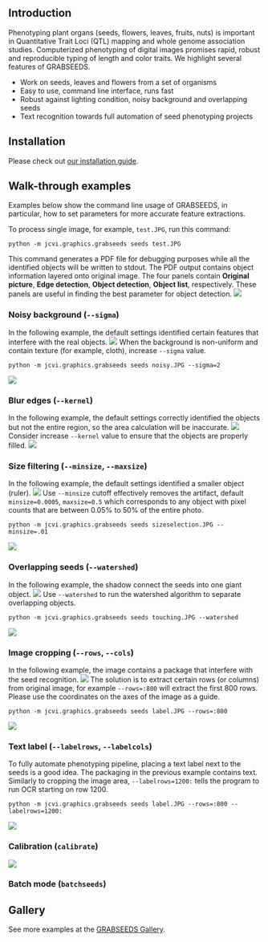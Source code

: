 ## Introduction
Phenotyping plant organs (seeds, flowers, leaves, fruits, nuts) is important in Quantitative Trait Loci (QTL) mapping and whole genome association studies. Computerized phenotyping of digital images promises rapid, robust and reproducible typing of length and color traits. We highlight several features of GRABSEEDS.

* Work on seeds, leaves and flowers from a set of organisms
* Easy to use, command line interface, runs fast
* Robust against lighting condition, noisy background and overlapping seeds
* Text recognition towards full automation of seed phenotyping projects

## Installation
Please check out [our installation guide](https://github.com/tanghaibao/jcvi/wiki/GRABSEEDS:-How-to-install).

## Walk-through examples
Examples below show the command line usage of GRABSEEDS, in particular, how to set parameters for more accurate feature extractions.

To process single image, for example, ``test.JPG``, run this command:
```
python -m jcvi.graphics.grabseeds seeds test.JPG
```

This command generates a PDF file for debugging purposes while all the identified objects will be written to stdout. The PDF output contains object information layered onto original image. The four panels contain **Original picture**, **Edge detection**, **Object detection**, **Object list**, respectively. These panels are useful in finding the best parameter for object detection.
![](https://dl.dropboxusercontent.com/u/15937715/Data/GRABSEEDS/test.png)

### Noisy background (``--sigma``)
In the following example, the default settings identified certain features that interfere with the real objects.
![](https://dl.dropboxusercontent.com/u/15937715/Data/GRABSEEDS/noisy0.png)
When the background is non-uniform and contain texture (for example, cloth), increase ``--sigma`` value. 
```
python -m jcvi.graphics.grabseeds seeds noisy.JPG --sigma=2
```
![](https://dl.dropboxusercontent.com/u/15937715/Data/GRABSEEDS/noisy.png)

### Blur edges (``--kernel``)
In the following example, the default settings correctly identified the objects but not the entire region, so the area calculation will be inaccurate. 
![](https://dl.dropboxusercontent.com/u/15937715/Data/GRABSEEDS/bluredges0.png)
Consider increase ``--kernel`` value to ensure that the objects are properly filled.
![](https://dl.dropboxusercontent.com/u/15937715/Data/GRABSEEDS/bluredges.png)

### Size filtering (``--minsize``, ``--maxsize``)
In the following example, the default settings identified a smaller object (ruler).
![](https://dl.dropboxusercontent.com/u/15937715/Data/GRABSEEDS/sizeselection0.png)
Use ``--minsize`` cutoff effectively removes the artifact, default ``minsize=0.0005``, ``maxsize=0.5`` which corresponds to any object with pixel counts that are between 0.05% to 50% of the entire photo.
```
python -m jcvi.graphics.grabseeds seeds sizeselection.JPG --minsize=.01
```
![](https://dl.dropboxusercontent.com/u/15937715/Data/GRABSEEDS/sizeselection.png)

### Overlapping seeds (``--watershed``)
In the following example, the shadow connect the seeds into one giant object.
![](https://dl.dropboxusercontent.com/u/15937715/Data/GRABSEEDS/touching0.png)
Use ``--watershed`` to run the watershed algorithm to separate overlapping objects.
```
python -m jcvi.graphics.grabseeds seeds touching.JPG --watershed
```
![](https://dl.dropboxusercontent.com/u/15937715/Data/GRABSEEDS/touching.png)

### Image cropping (``--rows``, ``--cols``)
In the following example, the image contains a package that interfere with the seed recognition.
![](https://dl.dropboxusercontent.com/u/15937715/Data/GRABSEEDS/label0.png)
The solution is to extract certain rows (or columns) from original image, for example ``--rows=:800`` will extract the first 800 rows. Please use the coordinates on the axes of the image as a guide.
```
python -m jcvi.graphics.grabseeds seeds label.JPG --rows=:800
```
![](https://dl.dropboxusercontent.com/u/15937715/Data/GRABSEEDS/label1.png)

### Text label (``--labelrows``, ``--labelcols``)
To fully automate phenotyping pipeline, placing a text label next to the seeds is a good idea. The packaging in the previous example contains text. Similarly to cropping the image area, ``--labelrows=1200:`` tells the program to run OCR starting on row 1200.
```
python -m jcvi.graphics.grabseeds seeds label.JPG --rows=:800 --labelrows=1200:
```
![](https://dl.dropboxusercontent.com/u/15937715/Data/GRABSEEDS/label2.png)

### Calibration (``calibrate``)
![](https://dl.dropboxusercontent.com/u/15937715/Data/GRABSEEDS/calibration.png)

### Batch mode (``batchseeds``)

## Gallery
See more examples at the [GRABSEEDS Gallery](https://github.com/tanghaibao/jcvi/wiki/GRABSEEDS:-Gallery).